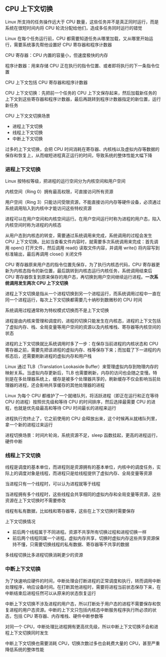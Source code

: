 ## CPU 上下文切换

Linux 所支持的任务操作远大于 CPU 数量，这些任务并不是真正同时运行，而是系统在很短时间内将 CPU 轮流分配给他们，造成多任务同时运行的错觉

Linux 在每个任务运行前，CPU 都需要知道任务从哪里加载，又从哪里开始运行，需要系统事先帮他设置好 CPU 寄存器和程序计数器

CPU 寄存器：CPU 内置的容量小，但速度极快的内存

程序计数器：用来存储 CPU 正在执行的指令位置、或者即将执行的下一条指令位置

CPU 上下文包括 CPU 寄存器和程序计数器

CPU 上下文切换：先把前一个任务的 CPU 上下文保存起来，然后加载新任务的上下文到这些寄存器和程序计数器，最后再跳转到程序计数器指定的新位置，运行新任务

CPU 上下文文切换场景
  - 进程上下文切换
  - 线程上下文切换
  - 中断上下文切换

过多的上下文切换，会把 CPU 时间消耗在寄存器、内核栈以及虚拟内存等数据的保存和恢复上，从而缩短进程真正运行的时间，导致系统的整体性能大幅下降

### 进程上下文切换

Linux 按特权等级，把进程的运行空间分为内核空间和用户空间

内核空间（Ring 0）拥有最高权限，可直接访问所有资源

用户空间（Ring 3）只能访问受限资源，不能直接访问内存等硬件设备，必须通过系统调用陷入到内核中才能访问这些特权资源

进程可以在用户空间和内核空间运行。在用户空间运行时称为进程的用户态，陷入内核空间时称为进程的内核态

从用户态到内核态的转变，需要通过系统调用来完成，系统调用的过程会发生 CPU 上下文切换。比如当查看文件内容时，就需要多次系统调用来完成：首先调用 open() 打开文件，然后调用 read() 读取文件内容，并调用 write() 将内容写到标准输出，最后再调用 close() 关闭文件

CPU 寄存器原来用户态的指令位置先保存，为了执行内核态代码，CPU 寄存器更新为内核态指令的新位置，最后跳转到内核态运行内核任务，系统调用结束后 CPU 寄存器恢复到原来保存的用户态，再切换到用户空间继续运行进程。**一次系统调用发生两次 CPU 上下文切换**

进程上下文切换是指从一个进程切换到另一个进程运行，而系统调用过程中一直在同一个进程运行，每次上下文切换都需要几十纳秒到数微秒的 CPU 时间

系统调用过程通常称为特权模式切换而不是上下文切换

进程是由内核来管理和调度的，进程的切换只能发生在内核态，进程的上下文包括了虚拟内存、栈、全局变量等用户空间的资源以及内核堆栈、寄存器等内核空间的状态

进程的上下文切换就比系统调用时多了一步：在保存当前进程的内核状态和 CPU 寄存器之前，需要先把该进程的虚拟内存、栈等保存下来；而加载了下一进程的内核态后，还需要刷新进程的虚拟内存和用户栈

Linux 通过 TLB（Translation Lookaside Buffer）来管理虚拟内存到物理内存的映射关系。当虚拟内存更新后，TLB 也需要刷新，内存的访问也会随之变慢。特别是在多处理器系统上，缓存是被多个处理器共享的，刷新缓存不仅会影响当前处理器的进程，还会影响共享缓存的其他处理器的进程

Linux 为每个 CPU 都维护了一个就绪队列，将活跃进程（即正在运行和正在等待 CPU 的进程）按照优先级和等待 CPU 的时间排序，然后选择最需要 CPU 的进程，也就是优先级最高和等待 CPU 时间最长的进程来运行

进程执行完终止了，它之前使用的 CPU 会释放出来，这个时候再从就绪队列里，拿一个新的进程过来运行

进程切换场景：时间片轮询，系统资源不足，sleep 函数挂起，更高的进程运行，硬件中断

### 线程上下文切换

线程是调度的基本单位，而进程则是资源拥有的基本单位，内核中的调度任务，实际上的调度对象是线程，而进程只是给线程提供了虚拟内存、全局变量等资源

当进程只有一个线程时，可以认为进程就等于线程

当进程拥有多个线程时，这些线程会共享相同的虚拟内存和全局变量等资源，这些资源在上下文切换时不需要修改

线程有私有数据，比如栈和寄存器等，这些在上下文切换时需要保存

上下文切换情况
  - 前后两个线程属于不同进程。资源不共享所有切换过程和进程切换一样
  - 前后两个线程同属一个进程。虚拟内存共享，切换时虚拟内存这些共享资源保持不懂，只需要切换线程的私有数据、寄存器等不共享的数据

多线程切换比多进程切换消耗更少的资源

### 中断上下文切换

为了快速响应硬件的时间，中断处理会打断进程的正常调度和执行，转而调用中断处理程序，响应设备时间。在打断其他进程时，需要将进程当前状态保存下来，在中断结束后进程任然可以从原来的状态恢复运行

中断上下文切换不涉及进程的用户态，所以打断处于用户态的进程不需要保存和恢复进程的用户态资源。中断的上下文只包括内核态中断服务程序执行所必须的状态，包括 CPU 寄存器、内存堆栈、硬件中断参数等

对同一个 CPU，中断处理比进程拥有更高优先级，所以中断上下文切换不会和进程上下文切换同时发生

中断上下文切换也需要消耗 CPU，切换次数过多也会耗费大量的 CPU，甚至严重降低系统的整体性能

